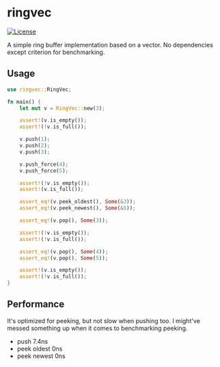 # ringvec

[![License](https://img.shields.io/badge/license-MIT-green)](https://github.com/stjepangolemac/ringvec/blob/main/LICENSE)

A simple ring buffer implementation based on a vector. No dependencies except criterion
for benchmarking.

## Usage

```rust
use ringvec::RingVec;

fn main() {
    let mut v = RingVec::new(3);

    assert!(v.is_empty());
    assert!(!v.is_full());

    v.push(1);
    v.push(2);
    v.push(3);

    v.push_force(4);
    v.push_force(5);

    assert!(!v.is_empty());
    assert!(v.is_full());

    assert_eq!(v.peek_oldest(), Some(&3));
    assert_eq!(v.peek_newest(), Some(&5));

    assert_eq!(v.pop(), Some(3));

    assert!(!v.is_empty());
    assert!(!v.is_full());

    assert_eq!(v.pop(), Some(4));
    assert_eq!(v.pop(), Some(5));

    assert!(v.is_empty());
    assert!(!v.is_full());
}
```

## Performance

It's optimized for peeking, but not slow when pushing too. I might've messed
something up when it comes to benchmarking peeking.

- push 7.4ns
- peek oldest 0ns
- peek newest 0ns
